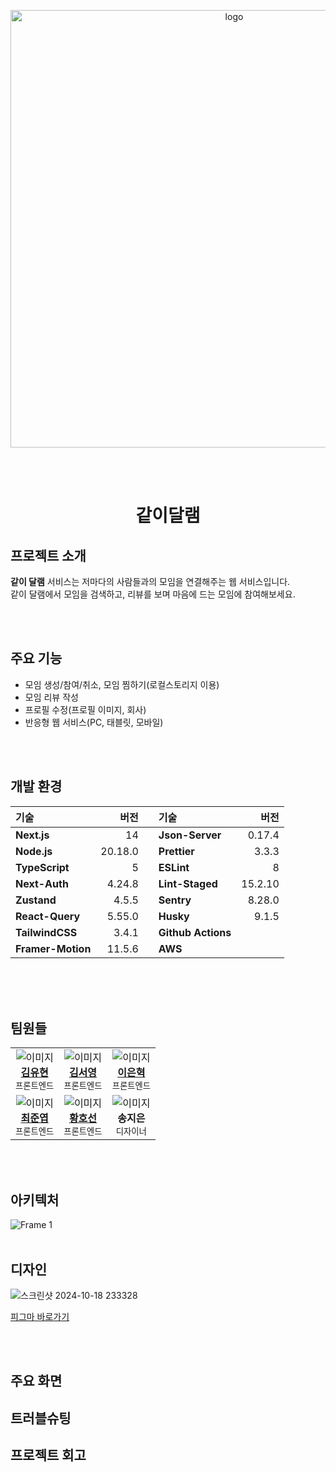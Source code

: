 
<p align="center"><img align="center" src="https://github.com/user-attachments/assets/1090f489-cc62-4b2d-9fde-a6b9cad52c63" alt="logo" width="700" height="auto"></p>
<br/>
<br/>


<h1 align="center">같이달램</h1>

## 프로젝트 소개

**같이 달램** 서비스는 저마다의 사람들과의 모임을 연결해주는 웹 서비스입니다.</br>
같이 달램에서 모임을 검색하고, 리뷰를 보며 마음에 드는 모임에 참여해보세요.

<br/>
<br/>

## 주요 기능

- 모임 생성/참여/취소, 모임 찜하기(로컬스토리지 이용)
- 모임 리뷰 작성
- 프로필 수정(프로필 이미지, 회사)
- 반응형 웹 서비스(PC, 태블릿, 모바일)

<br/>
<br/>

## 개발 환경

| 기술              |    버전 |     | 기술               |    버전 |
| :---------------- | ------: | --- | :----------------- | ------: |
| **Next.js**       |      14 |     | **Json-Server**    |  0.17.4 |
| **Node.js**       | 20.18.0 |     | **Prettier**       |   3.3.3 |
| **TypeScript**    |       5 |     | **ESLint**         |       8 |
| **Next-Auth**     |  4.24.8 |     | **Lint-Staged**    | 15.2.10 |
| **Zustand**       |   4.5.5 |     | **Sentry**         |  8.28.0 |
| **React-Query**   |  5.55.0 |     | **Husky**          |   9.1.5 |
| **TailwindCSS**   |   3.4.1 |     | **Github Actions** |         |
| **Framer-Motion** |  11.5.6 |     | **AWS**            |         |

</br>
<br/>
<br/>

## 팀원들

<table>
<tr>
<td align="center"><img src="" width="" height="" alt="이미지"><br /><b><a href="https://github.com/SeanKim05">김유현</a></b><br />
<sub>프론트엔드</sub>
</td>
<td align="center"><img src="" width="" height="" alt="이미지"><br /><b><a href="https://github.com/srp0114">김서영</a></b><br />
<sub>프론트엔드</sub>
</td>
<td align="center"><img src="https://github.com/user-attachments/assets/0df18a1d-e2ca-4331-b5d7-e2cfc7725b25" width="" height="" alt="이미지"><br /><b><a href="https://github.com/itmakesmesoft">이은혁</a></b><br />
<sub>프론트엔드</sub>
</td>
</tr>
<tr>
<td align="center"><img src="" width="" height="" alt="이미지"><br /><b><a href="https://github.com/yup299">최준엽</a></b><br />
<sub>프론트엔드</sub>
</td>
<td align="center"><img src="" width="" height="" alt="이미지"><br /><b><a href="https://github.com/HOSEONH">황호선</a></b><br />
<sub>프론트엔드</sub>
</td>
<td align="center"><img src="" width="" height="" alt="이미지"><br /><b>송지은</b><br />
<sub>디자이너</sub>
</td>
</tr>
</table>

<br/>
<br/>

## 아키텍처
![Frame 1](https://github.com/user-attachments/assets/f97e883f-ba17-4e63-8f77-77844f693562)
<br/>
<br/>

## 디자인
![스크린샷 2024-10-18 233328](https://github.com/user-attachments/assets/c00cb4ca-6710-49db-96ef-e89d4db3be7d)

[피그마 바로가기](https://www.figma.com/proto/KKYmxFDSzi0zJ77fmq1D28/%EA%B0%99%EC%9D%B4%EB%8B%AC%EB%9E%A8-%EC%88%98%EC%A0%95?node-id=808-23821&t=IEm163RuqDpsuDmI-1)

<br/>
<br/>

## 주요 화면

## 트러블슈팅

## 프로젝트 회고
